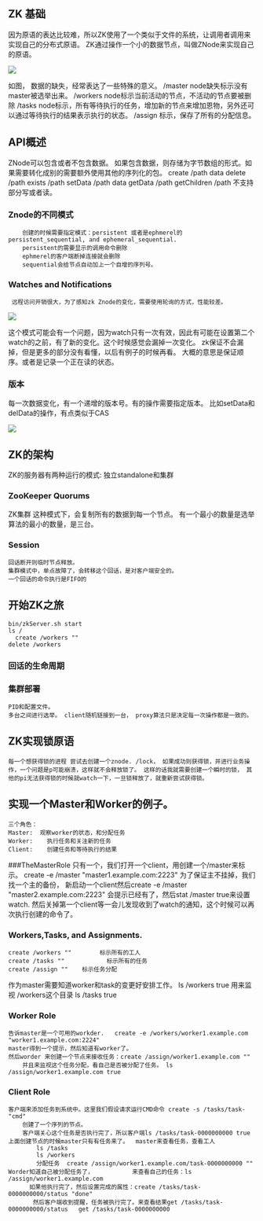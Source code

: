 ## ZK 基础
   因为原语的表达比较难，所以ZK使用了一个类似于文件的系统，让调用者调用来实现自己的分布式原语。
   ZK通过操作一个小的数据节点，叫做ZNode来实现自己的原语。

![](http://git.oschina.net/wzj777/princeWiki/raw/master/pic/zookeeper/zk-2.png)

如图， 数据的缺失，经常表达了一些特殊的意义。
/master node缺失标示没有master被选举出来。
/workers    node标示当前活动的节点，不活动的节点要被删除
/tasks node标示，所有等待执行的任务，增加新的节点来增加恩物，另外还可以通过等待执行的结果表示执行的状态。
/assign 标示，保存了所有的分配信息。


## API概述
ZNode可以包含或者不包含数据。  如果包含数据，则存储为字节数组的形式。如果需要转化成别的需要额外使用其他的序列化的包。
create /path data
delete /path
exists /path
setData /path data
getData /path
getChildren /path
不支持部分写或者读。
### Znode的不同模式
        创建的时候需要指定模式：persistent 或者是ephmerel的persistent_sequential, and ephemeral_sequential.
        persistent的需要显示的调用命令删除
        ephmerel的客户端断掉连接就会删除
        sequential会给节点自动加上一个自增的序列号。

### Watches and Notifications
     远程访问开销很大，为了感知zk Znode的变化，需要使用轮询的方式，性能较差。

![](http://git.oschina.net/wzj777/princeWiki/raw/master/pic/zookeeper/zk-3.png)

  这个模式可能会有一个问题，因为watch只有一次有效，因此有可能在设置第二个watch的之前，有了新的变化。这个时候感觉会漏掉一次变化。
    zk保证不会漏掉，但是更多的部分没有看懂，以后有例子的时候再看。  大概的意思是保证顺序。或者是记录一个正在读的状态。

### 版本
每一次数据变化，有一个递增的版本号。有的操作需要指定版本。 比如setData和delData的操作，有点类似于CAS 

![](http://git.oschina.net/wzj777/princeWiki/raw/master/pic/zookeeper/zk-4.png)

## ZK的架构
ZK的服务器有两种运行的模式: 独立standalone和集群  

### ZooKeeper Quorums
ZK集群
这种模式下，会复制所有的数据到每一个节点。
有一个最小的数量是选举算法的最小的数量，是三台。

### Session
    回话断开则临时节点释放。
    集群模式中，单点故障了，会转移这个回话，是对客户端安全的。
    一个回话的命令执行是FIFO的

## 开始ZK之旅
    bin/zkServer.sh start
    ls /
      create /workers ""
    delete /workers
### 回话的生命周期
    
### 集群部署
    PID和配置文件。
    多台之间进行选举。 client随机链接到一台， proxy算法只是决定每一次操作都是一致的。
   

## ZK实现锁原语
    每一个想获得锁的进程 尝试去创建一个znode. /lock， 如果成功则获得锁，并进行业务操作，一个问题是p可能崩溃，这样就不会释放锁了。 这样的话我就需要创建一个瞬时的锁， 其他的pi无法获得锁的时候就watch一下，一旦锁释放了，就重新尝试获得锁。
    
## 实现一个Master和Worker的例子。
    三个角色：
    Master:  观察worker的状态，和分配任务
    Worker:    执行任务和关注新的任务
    Client:    创建任务和等待执行的结果
###TheMasterRole
    只有一个，我们打开一个client，用创建一个/master来标示。
    create -e /master "master1.example.com:2223"
    为了保证主不挂掉，我们找一个主的备份，    新启动一个client然后create -e /master "master2.example.com:2223"
    会提示已经有了，然后stat /master true来设置watch.
    然后关掉第一个client等一会儿发现收到了watch的通知，这个时候可以再次执行创建的命令了。
### Workers,Tasks, and Assignments.
    create /workers ""        标示所有的工人
    create /tasks ""            标示所有的任务
    create /assign ""    标示任务分配
作为master需要知道worker和task的变更好安排工作。
    ls /workers true   用来监视 /workers这个目录
    ls /tasks true
### Worker Role
    告诉master是一个可用的workder.   create -e /workers/worker1.example.com "worker1.example.com:2224"
    master得到一个提示，然后知道有worker了。
    然后worder 来创建一个节点来接收任务：create /assign/worker1.example.com ""
        并且来监视这个任务分配，看自己是否被分配了任务。 ls /assign/worker1.example.com true
        
### Client Role
    客户端来添加任务到系统中。这里我们假设请求运行CMD命令 create -s /tasks/task- "cmd"
        创建了一个序列的节点。
        客户端关心这个任务是否执行完了，所以客户端ls /tasks/task-0000000000 true
    上面创建节点的时候master只有有任务来了。  master来查看任务，查看工人
            ls /tasks
            ls /workers
            分配任务  create /assign/worker1.example.com/task-0000000000 ""
    Worder知道自己被分配任务了，           来查看自己的任务：ls /assign/worker1.example.com
          如果他执行完了，然后设置完成的属性：create /tasks/task-0000000000/status "done"
           然后客户端收到提醒，任务被执行完了。来查看结果get /tasks/task-0000000000/status   get /tasks/task-0000000000